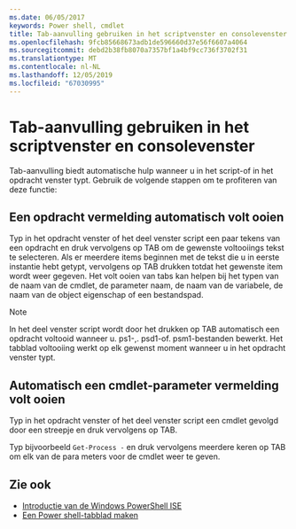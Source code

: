 ```yaml
---
ms.date: 06/05/2017
keywords: Power shell, cmdlet
title: Tab-aanvulling gebruiken in het scriptvenster en consolevenster
ms.openlocfilehash: 9fcb85668673adb1de596660d37e56f6607a4064
ms.sourcegitcommit: debd2b38fb8070a7357bf1a4bf9cc736f3702f31
ms.translationtype: MT
ms.contentlocale: nl-NL
ms.lasthandoff: 12/05/2019
ms.locfileid: "67030995"
---
```

# <a name="how-to-use-tab-completion-in-the-script-pane-and-console-pane"></a>Tab-aanvulling gebruiken in het scriptvenster en consolevenster

Tab-aanvulling biedt automatische hulp wanneer u in het script-of in het opdracht venster typt. Gebruik de volgende stappen om te profiteren van deze functie:

## <a name="to-automatically-complete-a-command-entry"></a>Een opdracht vermelding automatisch volt ooien

Typ in het opdracht venster of het deel venster script een paar tekens van een opdracht en druk vervolgens op TAB om de gewenste voltooiings tekst te selecteren. Als er meerdere items beginnen met de tekst die u in eerste instantie hebt getypt, vervolgens op TAB drukken totdat het gewenste item wordt weer gegeven. Het volt ooien van tabs kan helpen bij het typen van de naam van de cmdlet, de parameter naam, de naam van de variabele, de naam van de object eigenschap of een bestandspad.

> [!NOTE]
> In het deel venster script wordt door het drukken op TAB automatisch een opdracht voltooid wanneer u. ps1-,. psd1-of. psm1-bestanden bewerkt. Het tabblad voltooiing werkt op elk gewenst moment wanneer u in het opdracht venster typt.

## <a name="to-automatically-complete-a-cmdlet-parameter-entry"></a>Automatisch een cmdlet-parameter vermelding volt ooien

Typ in het opdracht venster of het deel venster script een cmdlet gevolgd door een streepje en druk vervolgens op TAB.

Typ bijvoorbeeld `Get-Process -` en druk vervolgens meerdere keren op TAB om elk van de para meters voor de cmdlet weer te geven.

## <a name="see-also"></a>Zie ook

- [Introductie van de Windows PowerShell ISE](Introducing-the-Windows-PowerShell-ISE.md)
- [Een Power shell-tabblad maken](How-to-Create-a-PowerShell-Tab-in-Windows-PowerShell-ISE.md)
